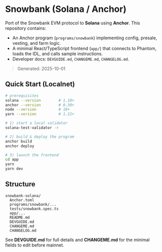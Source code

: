 # Snowbank (Solana / Anchor)

Port of the Snowbank EVM protocol to **Solana** using **Anchor**. This repository contains:
- An Anchor program (`programs/snowbank`) implementing config, presale, vesting, and farm logic.
- A minimal React/TypeScript frontend (`app/`) that connects to Phantom, loads the IDL, and calls sample instructions.
- Developer docs: `DEVGUIDE.md`, `CHANGEME.md`, `CHANGELOG.md`.

> Generated: 2025-10-01

## Quick Start (Localnet)

```bash
# prerequisites
solana --version        # 1.18+
anchor --version        # 0.30+
node --version          # 18+
yarn --version          # 1.22+

# 1) start a local validator
solana-test-validator -r

# 2) build & deploy the program
anchor build
anchor deploy

# 3) launch the frontend
cd app
yarn
yarn dev
```

## Structure
```
snowbank-solana/
  Anchor.toml
  programs/snowbank/...
  tests/snowbank.spec.ts
  app/...
  README.md
  DEVGUIDE.md
  CHANGEME.md
  CHANGELOG.md
```

See **DEVGUIDE.md** for full details and **CHANGEME.md** for the minimal fields to edit before mainnet.
